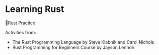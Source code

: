 # Learning Rust
🦀Rust Practice 

Activities from:
  - The Rust Programming Language by Steve Klabnik and Carol Nichols
  - Rust Programming for Beginners Course by Jayson Lennon
